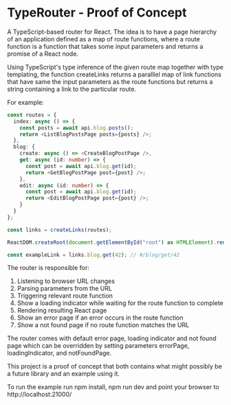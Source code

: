 # TypeRouter - Proof of Concept

A TypeScript-based router for React. The idea is to have a page hierarchy of an application defined as a map of route functions, where a route function is a function that takes some input parameters and returns a promise of a React node.

Using TypeScript's type inference of the given route map together with type templating, the function createLinks returns a paralllel map of link functions that have same the input parameters as the route functions but returns a string containing a link to the particular route.

For example:

```typescript
const routes = {
  index: async () => {
    const posts = await api.blog.posts();
    return <ListBlogPostsPage posts={posts} />;
  },
  blog: {
    create: async () => <CreateBlogPostPage />,
    get: async (id: number) => {
      const post = await api.blog.get(id);
      return <GetBlogPostPage post={post} />;
    },
    edit: async (id: number) => {
      const post = await api.blog.get(id);
      return <EditBlogPostPage post={post} />;
    }
  }
};

const links = createLinks(routes);

ReactDOM.createRoot(document.getElementById("root") as HTMLElement).render(<TypeRouter routes={routes} />);

const exampleLink = links.blog.get(42); // #/blog/get/42
```

The router is responsible for:

1. Listening to browser URL changes
2. Parsing parameters from the URL
3. Triggering relevant route function
4. Show a loading indicator while waiting for the route function to complete
5. Rendering resulting React page
6. Show an error page if an error occurs in the route function
7. Show a not found page if no route function matches the URL

The router comes with default error page, loading indicator and not found page which can be overridden by setting parameters errorPage, loadingIndicator, and notFoundPage.

This project is a proof of concept that both contains what might possibly be a future library and an example using it.

To run the example run npm install, npm run dev and point your browser to http://localhost:21000/
